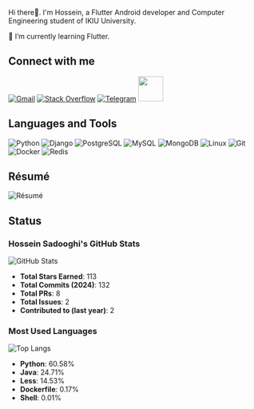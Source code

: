 Hi there👋. I'm Hossein, a Flutter Android developer and Computer Engineering student of IKIU University.

🌱 I’m currently learning Flutter.

## Connect with me
[![Gmail](https://img.shields.io/badge/Gmail-D14836?style=for-the-badge&logo=gmail&logoColor=white)](mailto:hosseon.sadoghi@gmail.com)
[![Stack Overflow](https://img.shields.io/badge/Stack%20Overflow-FE7A16?style=for-the-badge&logo=stackoverflow&logoColor=white)](https://stackoverflow.com/users/15566470/hossein-sadooghi)
[![Telegram](https://img.shields.io/badge/Telegram-2CA5E0?style=for-the-badge&logo=telegram&logoColor=white)](https://t.me/hosseinsadooghi)
<a href="https://stackoverflow.com/users/15566470/hossein-sadooghi">
  <img height="50" src="https://www.iconfinder.com/icons/287529/stackoverflow_icon"
/>
</a>


## Languages and Tools
![Python](https://img.shields.io/badge/Python-3776AB?style=for-the-badge&logo=python&logoColor=white)
![Django](https://img.shields.io/badge/Django-092E20?style=for-the-badge&logo=django&logoColor=white)
![PostgreSQL](https://img.shields.io/badge/PostgreSQL-316192?style=for-the-badge&logo=postgresql&logoColor=white)
![MySQL](https://img.shields.io/badge/MySQL-4479A1?style=for-the-badge&logo=mysql&logoColor=white)
![MongoDB](https://img.shields.io/badge/MongoDB-47A248?style=for-the-badge&logo=mongodb&logoColor=white)
![Linux](https://img.shields.io/badge/Linux-FCC624?style=for-the-badge&logo=linux&logoColor=black)
![Git](https://img.shields.io/badge/Git-F05032?style=for-the-badge&logo=git&logoColor=white)
![Docker](https://img.shields.io/badge/Docker-2496ED?style=for-the-badge&logo=docker&logoColor=white)
![Redis](https://img.shields.io/badge/Redis-DC382D?style=for-the-badge&logo=redis&logoColor=white)

## Résumé
![Résumé](https://img.shields.io/badge/Résumé-4285F4?style=for-the-badge&logo=google-drive&logoColor=white)

## Status
### Hossein Sadooghi's GitHub Stats
![GitHub Stats](https://github-readme-stats.vercel.app/api?username=your-username&show_icons=true&theme=dark)
- **Total Stars Earned**: 113
- **Total Commits (2024)**: 132
- **Total PRs**: 8
- **Total Issues**: 2
- **Contributed to (last year)**: 2

### Most Used Languages
![Top Langs](https://github-readme-stats.vercel.app/api/top-langs/?username=your-username&layout=compact&theme=dark)
- **Python**: 60.58%
- **Java**: 24.71%
- **Less**: 14.53%
- **Dockerfile**: 0.17%
- **Shell**: 0.01%
